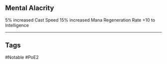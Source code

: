 ## Mental Alacrity
5% increased Cast Speed
15% increased Mana Regeneration Rate
+10 to Intelligence

---
## Tags
#Notable
#PoE2
